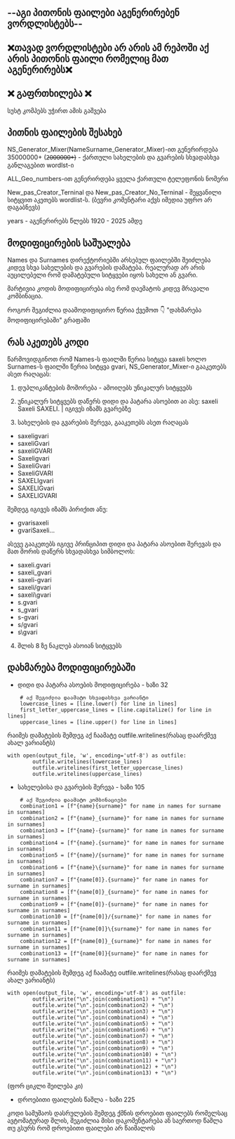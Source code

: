 ## --აგი პითონის ფაილები აგენერირებენ ვორდლისტებს--
## ❌თავად ვორდლისტები არ არის ამ რეპოში აქ არის პითონის ფაილი რომელიც მათ აგენერირებს❌
## ❌ გაფრთხილება ❌
 სუსტ კომპებს უჭირთ ამის გაშვება
 
## პითნის ფაილების შესახებ
 NS_Generator_Mixer(NameSurname_Generator_Mixer)-ით გენერირდება 35000000+ (2̶0̶0̶0̶0̶0̶0̶+̶)  - ქართული სახელების და გვარების სხვადასხვა განლაგებით wordlst-ი
 
 ALL_Geo_numbers-ით გენერირდება ყველა ქართული ტელეფონის ნომერი

 New_pas_Creator_Terninal და New_pas_Creator_No_Terninal - შეყვანილი სიტყვით აკეთებს wordlist-ს. (ბევრი კომენტარი აქვს იმედია უფრო არ
 დაგაბნევს)

 years - აგენერირებს წლებს 1920 - 2025 ამდე

## მოდიფიცირების საშუალება

Names და Surnames დირექტორიებში არსებულ ფაილებში შეიძლება კიდევ სხვა სახელების და გვარების დამატება.
რეალურად არ არის აუცილებელი რომ დამატებული სიტყვები იყოს სახელი ან გვარი.

მარტივია კოდის მოდიფიცირება ისე რომ დაემატოს კიდევ მრავალი კომბინაცია.

როგორ შეგიძლია დაამოდიფიცირო წერია ქვემოთ 👇 "დახმარება მოდიფიცირებაში" გრაფაში

## რას აკეთებს კოდი

წარმოვიდგინოთ რომ Names-ს ფაილში წერია სიტყვა saxeli ხოლო Surnames-ს ფაილში წერია სიტყვა gvari,
NS_Generator_Mixer-ი გააკეთებს ასეთ რაღაცას:

1) დუპლიკანტების მოშორება - ამოიღებს უნიკალურ სიტყვებს

2) უნიკალურ სიტყვებს დაწერს დიდი და პატარა ასოებით აი ასე: saxeli Saxeli SAXELI. | იგივეს იზამს გვარებზე

3) სახელების და გვარების შერევა, გააკეთებს ასეთ რაღაცას 
* saxeligvari
* saxeliGvari
* saxeliGVARI
* Saxeligvari
* SaxeliGvari
* SaxeliGVARI
* SAXELIgvari
* SAXELIGvari
* SAXELIGVARI

შემდეგ იგივეს იზამს პირიქით ანუ:

* gvarisaxeli
* gvariSaxeli...

ასევე გააკეთებს იგივე პრინციპით დიდი და პატარა ასოებით შერევას და მათ შორის დაწერს სხვადასხვა სიმბოლოს:
* saxeli.gvari
* saxeli_gvari
* saxeli-gvari
* saxeli/gvari
* saxeli\gvari
* s.gvari
* s_gvari
* s-gvari
* s/gvari
* s\gvari

4) შლის 8 ზე ნაკლებ ასოიან სიტყვებს

## დახმარება მოდიფიცირებაში

* დიდი და პატარა ასოების მოდიფიცირება - ხაზი 32

```
    # აქ შეგიძლია დაამატო სხვადასხვა ვარიანტი
    lowercase_lines = [line.lower() for line in lines]
    first_letter_uppercase_lines = [line.capitalize() for line in lines]
    uppercase_lines = [line.upper() for line in lines]
```
რაიმეს დამატების შემდეგ აქ ჩაამატე outfile.writelines(რასაც დაარქმევ ახალ ვარიანტს)
```
with open(output_file, 'w', encoding='utf-8') as outfile:
        outfile.writelines(lowercase_lines)
        outfile.writelines(first_letter_uppercase_lines)
        outfile.writelines(uppercase_lines)
```

* სახელებისა და გვარების შერევა  - ხაზი 105

```
    # აქ შეგიძლია დაამატო კომბინაციები 
    combination1 = [f"{name}{surname}" for name in names for surname in surnames]
    combination2 = [f"{name}_{surname}" for name in names for surname in surnames]
    combination3 = [f"{name}-{surname}" for name in names for surname in surnames]
    combination4 = [f"{name}.{surname}" for name in names for surname in surnames]
    combination5 = [f"{name}/{surname}" for name in names for surname in surnames]
    combination6 = [f"{name}\{surname}" for name in names for surname in surnames]
    combination7 = [f"{name[0]}.{surname}" for name in names for surname in surnames]
    combination8 = [f"{name[0]}_{surname}" for name in names for surname in surnames]
    combination9 = [f"{name[0]}-{surname}" for name in names for surname in surnames]
    combination10 = [f"{name[0]}/{surname}" for name in names for surname in surnames]
    combination11 = [f"{name[0]}\{surname}" for name in names for surname in surnames]
    combination12 = [f"{name[0]}_{surname}" for name in names for surname in surnames]
    combination13 = [f"{name[0]}{surname}" for name in names for surname in surnames]
```

რაიმეს დამატების შემდეგ აქ ჩაამატე outfile.writelines(რასაც დაარქმევ ახალ ვარიანტს)
```
with open(output_file, 'w', encoding='utf-8') as outfile:
        outfile.write("\n".join(combination1) + "\n")
        outfile.write("\n".join(combination2) + "\n")
        outfile.write("\n".join(combination3) + "\n")
        outfile.write("\n".join(combination4) + "\n")
        outfile.write("\n".join(combination5) + "\n")
        outfile.write("\n".join(combination6) + "\n")
        outfile.write("\n".join(combination7) + "\n")
        outfile.write("\n".join(combination8) + "\n")
        outfile.write("\n".join(combination9) + "\n")
        outfile.write("\n".join(combination10) + "\n")
        outfile.write("\n".join(combination11) + "\n")
        outfile.write("\n".join(combination12) + "\n")
        outfile.write("\n".join(combination13) + "\n")
```
(ფორ ციკლი შეილება კი)


* დროებითი ფაილების წაშლა - ხაზი 225

კოდი სამუშაოს დასრულების შემდეგ ქმნის დროებით ფაილებს რომელსაც ავტომატურად შლის,
შეგიძლია მისი დაკომენტარება ან საერთოდ წაშლა თუ გსურს რომ დროებითი ფაილები არ წაიშალოს